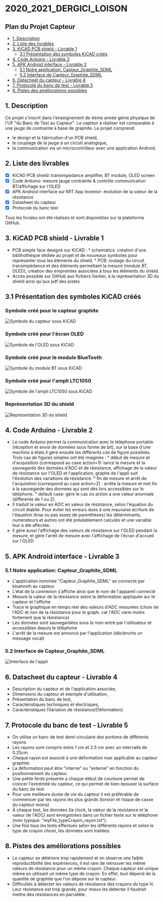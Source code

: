 # 2020_2021_DERGICI_LOISON


## Plan du Projet Capteur

  - [1. Description](#1-description)
  - [2. Liste des livrables](#2-liste-des-livrables)
  - [3. KiCAD PCB shield - Livrable 1](#3-kicad-pcb-shield---livrable-1)
    - [3.1 Présentation des symboles KiCAD créés](#31-présentation-des-symboles-kicad-créés)
  - [4. Code Arduino - Livrable 2](#4-code-arduino---livrable-2)
  - [5. APK Android interface - Livrable 3](#5-apk-android-interface---livrable-3)
    - [5.1 Notre application: Capteur_Graphite_SDML](#51-notre-application-capteur_graphite_sdml)
    - [5.2 Interface de Capteur_Graphite_SDML](#52-interface-de-capteur_graphite_sdml)
  - [6. Datacheet du capteur - Livrable 4](#6-datacheet-du-capteur---livrable-4)
  - [7. Protocole du banc de test - Livrable 5](#7-protocole-du-banc-de-test---livrable-5)
  - [8. Pistes des améliorations possibles](#8-pistes-des-améliorations-possibles)



## 1. Description 

Ce projet s'inscrit dans l'enseignement de 4éme année génie physique de l'UF "du Banc de Test au Capteur".
Le capteur à réaliser est comparable à une jauge de contrainte à base de graphite.
Le projet comprend:
 - le design et la fabrication d'un PCB shield, 
 - le couplage de la jauge à un circuit analogique, 
 - la communication via un microcontrôleur avec une application Android. 



## 2. Liste des livrables

- [x] KiCAD PCB shield: transimpedance amplifier, BT module, OLED screen
- [x] Code Arduino: mesure jauge contrainte & contrôle communication BT/affichage sur l'OLED
- [x] APK Android interface sur MIT App Inventor: évolution de la valeur de la résistance
- [x] Datasheet du capteur
- [x] Protocole du banc test

Tous les livrales ont été réalisés et sont disponibles sur la plateforme GitHub.


## 3. KiCAD PCB shield - Livrable 1

- PCB simple face designé sur KiCAD : 
        ° schematics: création d'une biblihothèque dédiée au projet et de nouveaux symboles pour représenter tous les éléments du shield.
        ° PCB: routage du circuit transimpédance et des éléments permettant la mesure (module BT, OLED), création des empreintes associées à tous les éléments du shield.
- Accès possible sur GitHub aux fichiers Gerber, à la représentation 3D du shield ainsi qu'aux pdf des pistes


## 3.1 Présentation des symboles KiCAD créés

### Symbole créé pour le capteur graphite
![Symbole du capteur sous KiCAD](Images/Symbole_Capteur_KiCAD.png)

### Symbole créé pour l'écran OLED
![Symbole de l'OLED sous KiCAD](Images/KiCAD_OLED.PNG)

### Symbole créé pour le module BlueTooth
![Symbole du module BT sous KiCAD](Images/KiCAD_ModuleBT.PNG)

### Symbole créé pour l'ampli LTC1050
![Symbole de l'ampli LTC1050 sous KiCAD](Images/KiCAD_Ampli.PNG)

### Représentation 3D du shield
![Représentation 3D du shield](Images/KiCAD_3D_Shield.PNG)




## 4. Code Arduino - Livrable 2

- Le code Arduino permet la communication avec le téléphone portable (réception et envoi de données sous forme de bit), sur la base d'une machine à états il gère ensuite les différents cas de figure possibles.
Trois cas de figures simples ont été imaginés :
        ° début de mesure et d'acquisition (correspond au case action=1): lance la mesure et la sauvegarde des données d'ADC et de résistance, affichage de la valeur de résistance sur l'OLED et l'application, graphe de l'appli suit l'évolution des variations de résistance.
        ° fin de mesure et arrêt de l'acquisition (correspond au case action=2) : arrête la mesure et met fin à la sauvegarde des données qui sont dès lors accessibles sur le téléphone.
        ° default case: gère le cas où action a une valeur anormale (différente de 1 ou 2).
- Il traduit la valeur en ADC en valeur de résistance, selon l'équation du circuit établie. Pour éviter les erreurs dues à une mauvaise écriture de l'équation (trop ou pas assez de parenthèses) les déterminants, numérateurs et autres ont été préalablement calculés et une variable leur a été affectée.
- Il gère aussi l'affichage des valeurs de résistance sur l'OLED pendant la mesure, et gère l'arrêt de mesure avec l'affichage de l'écran d'accueil sur l'OLED



## 5. APK Android interface - Livrable 3


### 5.1 Notre application: Capteur_Graphite_SDML
- L'application nommée "Capteur_Graphite_SDML" se connecte par bluetooth au capteur 
- L'état de la connexion s'affiche ainsi que le nom de l'appareil connecté
- Mesure la valeur de la résistance selon la déformation appliquée sur le capteur et l'affiche
- Trace le graphique en temps réel des valeurs d'ADC mesurées (choix de l'ADC et non de la résistance pour le graph. car l'ADC varie moins fortement que la résistance)
- Les données sont sauvegardées sous le nom entré par l'utilisateur et accessibles depuis le téléphone 
- L'arrêt de la mesure est annoncé par l'application (déclenche un message vocal)

### 5.2 Interface de Capteur_Graphite_SDML

![Interface de l'appli](Images/Interface_App_MIT.png)



## 6. Datacheet du capteur - Livrable 4

- Description du capteur et de l'application associée,
- Dimensions du capteur et exemple d'utilisation,
- Présentation du banc de test,
- Caractéristiques techniques et électriques,
- Caractéristiques (Variation de résistance/Déformation).



## 7. Protocole du banc de test - Livrable 5

- On utilise un banc de test demi-circulaire des portions de différents rayons. 
- Les rayons sont compris entre 1 cm et 2.5 cm avec un intervalle de 0.25cm. 
- Chaque rayon est associé à une déformation max applicable au capteur graphite.
- La déformation peut être "interne" ou "externe" en fonction du positionnement du capteur. 
- Une petite fente présente a chaque début de courbure permet de coincer l'extrémité du capteur, ce qui permet de bien épouser la surface du banc de test. 
- Pour une meilleure durée de vie du capteur il est préférable de commencer par les rayons les plus grands (torsion et risque de casse du capteur moins)
- À chaque test, les données (la clock, la valeur de la résistance et la valeur de l'ADC) sont enregistrées dans un fichier texte sur le téléphone (nom typique: "myFile_typeCrayon_rayon.txt").
- Une fois tous les tests effectués selon les différents rayons et selon le type de crayon choisi, les données sont traitées.



## 8. Pistes des améliorations possibles

- Le capteur se détériore trop rapidement et on observe une faible reproductibilité des expériences, il est rare de retrouver les même valeurs de résistance pour un même crayon. Chaque capteur est unique même en utilisant un même type de crayon. En effet, tout dépend de la quantité de graphite que l'on dépose sur le capteur.  
- Difficultés à détecter les valeurs de résistance des crayons du type H. Leur résistance est trop grande, pour mieux les détecter il faudrait mettre des résistances en parrallèle. 
